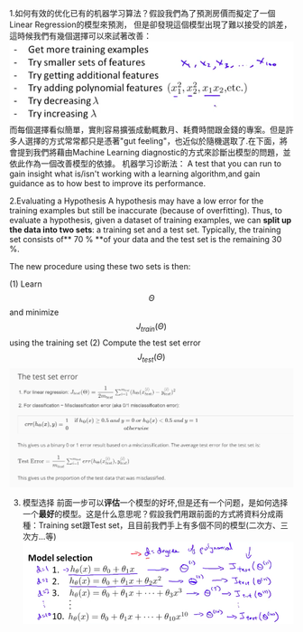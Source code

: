 1.如何有效的优化已有的机器学习算法？假設我們為了預測房價而擬定了一個Linear Regression的模型來預測，
但是卻發現這個模型出現了難以接受的誤差，這時候我們有幾個選擇可以來試著改善：
![](/机器学习/images/46.png)
而每個選擇看似簡單，實則容易擴張成動輒數月、耗費時間跟金錢的專案。但是許多人選擇的方式常常都只是憑著"gut feeling"，也近似於隨機選取了.在下面，將會提到我們將藉由Machine Learning diagnostic的方式來診斷出模型的問題，並依此作為一個改善模型的依據。
机器学习诊断法：
A test that you can run to gain insight what is/isn't working with a learning algorithm,and gain guidance as to how best to improve its performance.

2.Evaluating a Hypothesis
A hypothesis may have a low error for the training examples but still be inaccurate (because of overfitting). Thus, to evaluate a hypothesis, given a dataset of training examples, we can **split up the data into two sets**: a training set and a test set. Typically, the training set consists of** 70 % **of your data and the test set is the remaining 30 %.

The new procedure using these two sets is then:

  (1) Learn $$\Theta$$ and minimize $$J_{train}(\Theta)$$ using the training set
  (2) Compute the test set error $$J_{test}(\Theta)$$
![](/机器学习/images/47.png)

3. 模型选择
前面一步可以**评估**一个模型的好坏,但是还有一个问题，是如何选择一个**最好**的模型。这是什么意思呢？假設我們用跟前面的方式將資料分成兩種：Training set跟Test set，且目前我們手上有多個不同的模型(二次方、三次方...等)
![](/assets/48.png)
